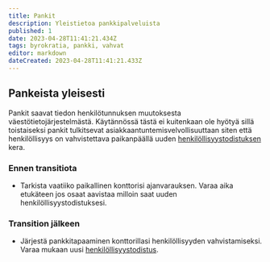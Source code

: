 ```yaml
---
title: Pankit
description: Yleistietoa pankkipalveluista
published: 1
date: 2023-04-28T11:41:21.434Z
tags: byrokratia, pankki, vahvat
editor: markdown
dateCreated: 2023-04-28T11:41:21.433Z
---
```


## Pankeista yleisesti
Pankit saavat tiedon henkilötunnuksen muutoksesta väestötietojärjestelmästä. Käytännössä tästä ei kuitenkaan ole hyötyä sillä toistaiseksi pankit tulkitsevat asiakkaantuntemisvelvollisuuttaan siten että henkilöllisyys on vahvistettava paikanpäällä uuden [henkilöllisyystodistuksen](/byrokratia/poliisi/henkkarit) kera.

### Ennen transitiota
- Tarkista vaatiiko paikallinen konttorisi ajanvarauksen. Varaa aika etukäteen jos osaat aavistaa milloin saat uuden henkilöllisyystodistuksesi.

### Transition jälkeen
- Järjestä pankkitapaaminen konttorillasi henkilöllisyyden vahvistamiseksi. Varaa mukaan uusi [henkilöllisyystodistus](/byrokratia/poliisi/henkkarit).